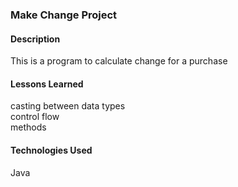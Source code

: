### Make Change Project
#### Description
This is a program to calculate change for a purchase

#### Lessons Learned
casting between data types\
control flow\
methods


#### Technologies Used
Java
